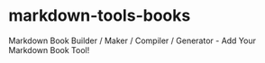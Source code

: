 # markdown-tools-books
Markdown Book Builder / Maker / Compiler / Generator - Add Your Markdown Book Tool!
